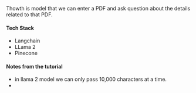 Thowth is model that we can enter a PDF and ask question about the details related to that PDF. 

#### Tech Stack 

- Langchain 
- LLama 2 
- Pinecone 

#### Notes from the tutorial 

- in llama 2 model we can only pass 10,000 characters at a time. 
- 